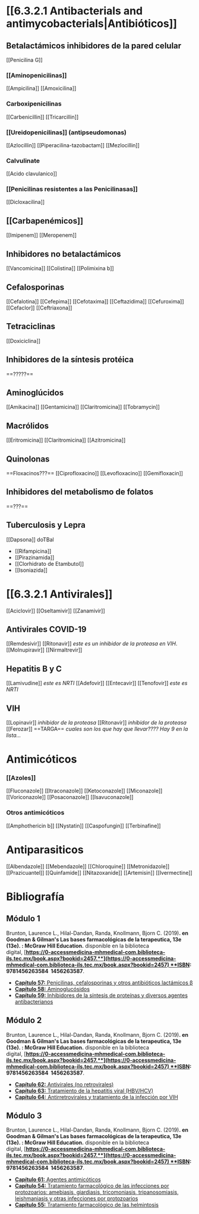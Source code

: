 # [[6.3.2.1 Antibacterials and antimycobacterials|Antibióticos]]
## Betalactámicos inhibidores de la pared celular
[[Penicilina G]]
### [[Aminopenicilinas]]
[[Ampicilina]]
[[Amoxicilina]]
### Carboxipenicilinas
[[Carbenicillin]] 
[[Tricarcillin]] 
### [[Ureidopenicilinas]] (antipseudomonas)
[[Azlocillin]]
[[Piperacilina-tazobactam]]
[[Mezlocillin]]
### Calvulinate
[[Acido clavulanico]]
### [[Penicilinas resistentes a las Penicilinasas]]
[[Dicloxacilina]]
## [[Carbapenémicos]]
[[Imipenem]]
[[Meropenem]]
## Inhibidores no betalactámicos
[[Vancomicina]]
[[Colistina]]
[[Polimixina b]]
## Cefalosporinas
[[Cefalotina]]
[[Cefepima]]
[[Cefotaxima]]
[[Ceftazidima]]
[[Cefuroxima]]
[[Cefaclor]]
[[Ceftriaxona]]
## Tetraciclinas
[[Doxiciclina]]
## Inhibidores de la síntesis protéica
==?????==
## Aminoglúcidos
[[Amikacina]]
[[Gentamicina]]
[[Claritromicina]]
[[Tobramycin]]
## Macrólidos
[[Eritromicina]]
[[Claritromicina]]
[[Azitromicina]]
## Quinolonas
==Floxacinos???==
[[Ciprofloxacino]]
[[Levofloxacino]]
[[Gemifloxacin]]
## Inhibidores del metabolismo de folatos
==???==
## Tuberculosis y Lepra
[[Dapsona]]
doTBal
 - [[Rifampicina]]
 - [[Pirazinamida]]
 - [[Clorhidrato de Etambutol]]
 - [[Isoniazida]]
# [[6.3.2.1 Antivirales]]
[[Aciclovir]]
[[Oseltamivir]]
[[Zanamivir]]
## Antivirales COVID-19
[[Remdesivir]]
[[Ritonavir]] *este es un inhibidor de la proteasa en VIH*.
[[Molnupiravir]]
[[Nirmaltrevir]]
## Hepatitis B y C
[[Lamivudine]] *este es NRTI*
[[Adefovir]]
[[Entecavir]]
[[Tenofovir]] *este es NRTI*
## VIH
[[Lopinavir]] *inhibidor de la proteasa*
[[Ritonavir]] *inhibidor de la proteasa*
[[Ferozar]]
==TARGA== *cuales son los que hay que llevar???? Hay 9 en la lista...*
# Antimicóticos
### [[Azoles]]
[[Fluconazole]]
[[Itraconazole]]
[[Ketoconazole]]
[[Miconazole]]
[[Voriconazole]]
[[Posaconazole]]
[[Isavuconazole]]
### Otros antimicóticos
[[Amphothericin b]]
[[Nystatin]]
[[Caspofungin]]
[[Terbinafine]]
# Antiparasiticos
[[Albendazole]]
[[Mebendazole]]
[[Chloroquine]]
[[Metronidazole]]
[[Prazicuantel]]
[[Quinfamide]]
[[Nitazoxanide]]
[[Artemisin]]
[[Ivermectine]]
# Bibliografía
## Módulo 1
Brunton, Laurence L., Hilal-Dandan, Randa, Knollmann, Bjorn C. (2019)**. en Goodman & Gilman's Las bases farmacológicas de la terapeutica, 13e (13e). : McGraw Hill Education.** disponible en la biblioteca digital, [**https://0-accessmedicina-mhmedical-com.biblioteca-ils.tec.mx/book.aspx?bookid=2457.**](https://0-accessmedicina-mhmedical-com.biblioteca-ils.tec.mx/book.aspx?bookid=2457) **ISBN: 9781456263584  1456263587**.

- [**Capítulo 57:** Penicilinas, cefalosporinas y otros antibióticos lactámicos β](https://0-accessmedicina-mhmedical-com.biblioteca-ils.tec.mx/content.aspx?bookid=2457&sectionid=202826939)
- [**Capítulo 58:** Aminoglucósidos](https://0-accessmedicina-mhmedical-com.biblioteca-ils.tec.mx/content.aspx?bookid=2457&sectionid=202827173)
- [**Capítulo 59:** Inhibidores de la síntesis de proteínas y diversos agentes antibacterianos](https://0-accessmedicina-mhmedical-com.biblioteca-ils.tec.mx/content.aspx?bookid=2457&sectionid=202827283)
## Módulo 2
Brunton, Laurence L., Hilal-Dandan, Randa, Knollmann, Bjorn C. (2019)**. en Goodman & Gilman's Las bases farmacológicas de la terapeutica, 13e (13e). : McGraw Hill Education.** disponible en la biblioteca digital, [**https://0-accessmedicina-mhmedical-com.biblioteca-ils.tec.mx/book.aspx?bookid=2457.**](https://0-accessmedicina-mhmedical-com.biblioteca-ils.tec.mx/book.aspx?bookid=2457) **ISBN: 9781456263584  1456263587**.

- [**Capítulo 62:** Antivirales (no retrovirales)](https://0-accessmedicina-mhmedical-com.biblioteca-ils.tec.mx/content.aspx?bookid=2457&sectionid=202828195)
- [**Capítulo 63:** Tratamiento de la hepatitis viral (HBV/HCV)](https://0-accessmedicina-mhmedical-com.biblioteca-ils.tec.mx/content.aspx?bookid=2457&sectionid=202828349)
- [**Capítulo 64:** Antirretrovirales y tratamiento de la infección por VIH](https://0-accessmedicina-mhmedical-com.biblioteca-ils.tec.mx/content.aspx?bookid=2457&sectionid=202828636)
## Módulo 3
Brunton, Laurence L., Hilal-Dandan, Randa, Knollmann, Bjorn C. (2019)**. en Goodman & Gilman's Las bases farmacológicas de la terapeutica, 13e (13e). : McGraw Hill Education.** disponible en la biblioteca digital, [**https://0-accessmedicina-mhmedical-com.biblioteca-ils.tec.mx/book.aspx?bookid=2457.**](https://0-accessmedicina-mhmedical-com.biblioteca-ils.tec.mx/book.aspx?bookid=2457) **ISBN: 9781456263584  1456263587**.
- [**Capítulo 61:** Agentes antimicóticos](https://0-accessmedicina-mhmedical-com.biblioteca-ils.tec.mx/content.aspx?bookid=2457&sectionid=202827909)
- [**Capítulo 54:** Tratamiento farmacológico de las infecciones por protozoarios: amebiasis, giardiasis, tricomoniasis, tripanosomiasis, leishmaniasis y otras infecciones por protozoarios](https://0-accessmedicina-mhmedical-com.biblioteca-ils.tec.mx/content.aspx?bookid=2457&sectionid=202826409)
- [**Capítulo 55:** Tratamiento farmacológico de las helmintosis](https://0-accessmedicina-mhmedical-com.biblioteca-ils.tec.mx/content.aspx?bookid=2457&sectionid=202826607)